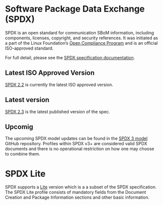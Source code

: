 #  Software Package Data Exchange (SPDX)

SPDX is an open standard for communication SBoM information, including components, licenses, copyright, and security references. It was initiated as a part of the Linux Foundation’s [Open Compliance Program](https://compliance.linuxfoundation.org) and is an official ISO-approved standard.

For full detail, please see the [SPDX specification documentation](https://spdx.dev).

## Latest ISO Approved Version

[SPDX 2.2](https://spdx.github.io/spdx-spec/v2.2.2/) is currently the latest ISO approved version.

## Latest version

[SPDX 2.3](https://spdx.github.io/spdx-spec/v2.3/) is the latest published version of the spec.

## Upcomig

The upcoming SPDX model updates can be found in the [SPDX 3 model](https://github.com/spdx/spdx-3-model) GitHub repository.
Profiles within SPDX v3+ are considered valid SPDX documents and there is no operational restriction on how one may choose to combine them.

# SPDX Lite

SPDX supports a [Lite](https://spdx.github.io/spdx-spec/v2.3/SPDX-Lite/) version which is a a subset of the SPDX specification. The SPDX Lite profile consists of mandatory fields from the Document Creation and Package Information sections and other basic information.